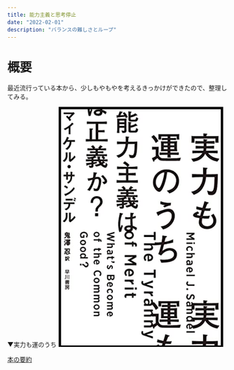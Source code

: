 ```yaml
---
title: 能力主義と思考停止
date: "2022-02-01"
description: "バランスの難しさとループ"
---
```


# 概要

最近流行っている本から、少しもやもやを考えるきっかけができたので、整理してみる。

▼実力も運のうち
<img src="2022-02-01-23-31-05.png" width="75%">

[本の要約](https://sakudoku.com/review/self-development/tyranny_of_merit)


# 